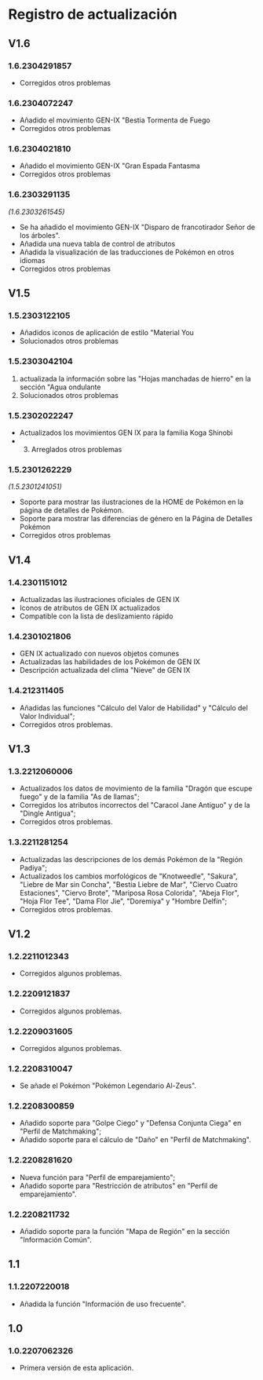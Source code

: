 # Registro de actualización

## V1.6
### 1.6.2304291857
- Corregidos otros problemas
### 1.6.2304072247
- Añadido el movimiento GEN-IX "Bestia Tormenta de Fuego
- Corregidos otros problemas
### 1.6.2304021810
- Añadido el movimiento GEN-IX "Gran Espada Fantasma
- Corregidos otros problemas
### 1.6.2303291135
_(1.6.2303261545)_
- Se ha añadido el movimiento GEN-IX "Disparo de francotirador Señor de los árboles".
- Añadida una nueva tabla de control de atributos
- Añadida la visualización de las traducciones de Pokémon en otros idiomas
- Corregidos otros problemas

## V1.5

### 1.5.2303122105
- Añadidos iconos de aplicación de estilo "Material You
- Solucionados otros problemas

### 1.5.2303042104
1. actualizada la información sobre las "Hojas manchadas de hierro" en la sección "Agua ondulante
2. Solucionados otros problemas
### 1.5.2302022247
- Actualizados los movimientos GEN IX para la familia Koga Shinobi
- 3. Arreglados otros problemas
### 1.5.2301262229
_(1.5.2301241051)_
- Soporte para mostrar las ilustraciones de la HOME de Pokémon en la página de detalles de Pokémon.
- Soporte para mostrar las diferencias de género en la Página de Detalles Pokémon
- Corregidos otros problemas
## V1.4
### 1.4.2301151012
- Actualizadas las ilustraciones oficiales de GEN IX
- Iconos de atributos de GEN IX actualizados
- Compatible con la lista de deslizamiento rápido
### 1.4.2301021806
- GEN IX actualizado con nuevos objetos comunes
- Actualizadas las habilidades de los Pokémon de GEN IX
- Descripción actualizada del clima "Nieve" de GEN IX
### 1.4.212311405
- Añadidas las funciones "Cálculo del Valor de Habilidad" y "Cálculo del Valor Individual";
- Corregidos otros problemas.
## V1.3
### 1.3.2212060006
- Actualizados los datos de movimiento de la familia "Dragón que escupe fuego" y de la familia "As de llamas";
- Corregidos los atributos incorrectos del "Caracol Jane Antiguo" y de la "Dingle Antigua";
- Corregidos otros problemas.
### 1.3.2211281254
- Actualizadas las descripciones de los demás Pokémon de la "Región Padiya";
- Actualizados los cambios morfológicos de "Knotweedle", "Sakura", "Liebre de Mar sin Concha", "Bestia Liebre de Mar", "Ciervo Cuatro Estaciones", "Ciervo Brote", "Mariposa Rosa Colorida", "Abeja Flor", "Hoja Flor Tee", "Dama Flor Jie", "Doremiya" y "Hombre Delfín";
- Corregidos otros problemas.
## V1.2
### 1.2.2211012343
- Corregidos algunos problemas.
### 1.2.2209121837
- Corregidos algunos problemas.
### 1.2.2209031605
- Corregidos algunos problemas.
### 1.2.2208310047
- Se añade el Pokémon "Pokémon Legendario Al-Zeus".
### 1.2.2208300859
- Añadido soporte para "Golpe Ciego" y "Defensa Conjunta Ciega" en "Perfil de Matchmaking";
- Añadido soporte para el cálculo de "Daño" en "Perfil de Matchmaking".
### 1.2.2208281620 
- Nueva función para "Perfil de emparejamiento";
- Añadido soporte para "Restricción de atributos" en "Perfil de emparejamiento".
### 1.2.2208211732
- Añadido soporte para la función "Mapa de Región" en la sección "Información Común".
## 1.1
### 1.1.2207220018
- Añadida la función "Información de uso frecuente".
## 1.0
### 1.0.2207062326
- Primera versión de esta aplicación.